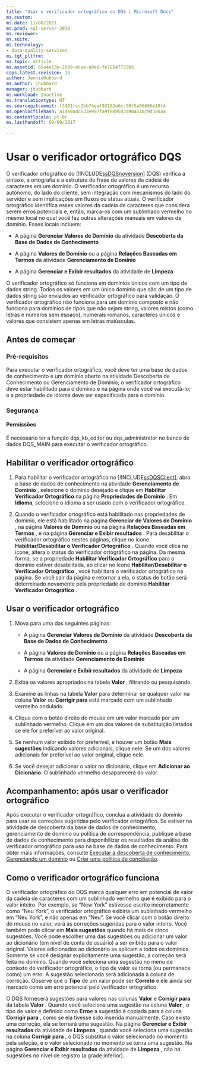 ```yaml
---
title: "Usar o verificador ortográfico do DQS | Microsoft Docs"
ms.custom: 
ms.date: 11/08/2011
ms.prod: sql-server-2016
ms.reviewer: 
ms.suite: 
ms.technology:
- data-quality-services
ms.tgt_pltfrm: 
ms.topic: article
ms.assetid: 65e4e53e-2699-4cae-a9e0-fe78547755b5
caps.latest.revision: 15
author: JennieHubbard
ms.author: jhubbard
manager: jhubbard
ms.workload: Inactive
ms.translationtype: HT
ms.sourcegitcommit: f3481fcc2bb74eaf93182e6cc58f5a06666e10f4
ms.openlocfilehash: a14a9adc633e997fa9f8095d3d98a11bc9d386aa
ms.contentlocale: pt-br
ms.lasthandoff: 09/09/2017

---
```

# <a name="use-the-dqs-speller"></a>Usar o verificador ortográfico DQS
  O verificador ortográfico do [!INCLUDE[ssDQSnoversion](../includes/ssdqsnoversion-md.md)] (DQS) verifica a sintaxe, a ortografia e a estrutura de frase de valores da cadeia de caracteres em um domínio. O verificador ortográfico é um recurso autônomo, do lado do cliente, sem integração com mecanismos do lado do servidor e sem implicações em fluxos ou status atuais. O verificador ortográfico identifica esses valores da cadeia de caracteres que considera serem erros potenciais e, então, marca-os com um sublinhado vermelho no mesmo local no qual você faz outras alterações manuais em valores de domínio. Esses locais incluem:  
  
-   A página **Gerenciar Valores de Domínio** da atividade **Descoberta da Base de Dados de Conhecimento**  
  
-   A página **Valores de Domínio** ou a página **Relações Baseadas em Termos** da atividade **Gerenciamento de Domínio**  
  
-   A página **Gerenciar e Exibir resultados** da atividade de **Limpeza**  
  
 O verificador ortográfico só funciona em domínios únicos com um tipo de dados string. Todos os valores em um único domínio que são de um tipo de dados string são enviados ao verificador ortográfico para validação. O verificador ortográfico não funciona para um domínio composto e não funciona para domínios de tipos que não sejam string, valores mistos (como letras e números sem espaço), numerais romanos, caracteres únicos e valores que consistem apenas em letras maiúsculas.  
  
##  <a name="BeforeYouBegin"></a> Antes de começar  
  
###  <a name="Prerequisites"></a> Pré-requisitos  
 Para executar o verificador ortográfico, você deve ter uma base de dados de conhecimento e um domínio aberto na atividade Descoberta de Conhecimento ou Gerenciamento de Domínio; o verificador ortográfico deve estar habilitado para o domínio e na página onde você vai executá-lo; e a propriedade de idioma deve ser especificada para o domínio.  
  
###  <a name="Security"></a> Segurança  
  
####  <a name="Permissions"></a> Permissões  
 É necessário ter a função dqs_kb_editor ou dqs_administrator no banco de dados DQS_MAIN para executar o verificador ortográfico.  
  
##  <a name="Enable"></a> Habilitar o verificador ortográfico  
  
1.  Para habilitar o verificador ortográfico no [!INCLUDE[ssDQSClient](../includes/ssdqsclient-md.md)], abra a base de dados de conhecimento na atividade **Gerenciamento de Domínio** , selecione o domínio desejado e clique em **Habilitar Verificador Ortográfico** na página **Propriedades de Domínio** . Em **Idioma**, selecione o idioma a ser usado com o verificador ortográfico.  
  
2.  Quando o verificador ortográfico está habilitado nas propriedades de domínio, ele está habilitado na página **Gerenciar de Valores de Domínio** , na página **Valores de Domínio** ou na página **Relações Baseadas em Termos** , e na página **Gerenciar e Exibir resultados** . Para desabilitar o verificador ortográfico nestes páginas, clique no ícone **Habilitar/Desabilitar o Verificador Ortográfico** . Quando você clica no ícone, altera o status do verificador ortográfico na página. Da mesma forma, se a propriedade **Habilitar Verificador Ortográfico** para o domínio estiver desabilitada, ao clicar no ícone **Habilitar/Desabilitar o Verificador Ortográfico** , você habilitará o verificador ortográfico na página. Se você sair da página e retornar a ela, o status de botão será determinado novamente pela propriedade de domínio **Habilitar Verificador Ortográfico** .  
  
##  <a name="Use"></a> Usar o verificador ortográfico  
  
1.  Mova para uma das seguintes páginas:  
  
    -   A página **Gerenciar Valores de Domínio** da atividade **Descoberta da Base de Dados de Conhecimento**  
  
    -   A página **Valores de Domínio** ou a página **Relações Baseadas em Termos** da atividade **Gerenciamento de Domínio**  
  
    -   A página **Gerenciar e Exibir resultados** da atividade de **Limpeza**  
  
2.  Exiba os valores apropriados na tabela **Valor** , filtrando ou pesquisando.  
  
3.  Examine as linhas na tabela **Valor** para determinar se qualquer valor na coluna **Valor** ou **Corrigir para** está marcado com um sublinhado vermelho ondulado.  
  
4.  Clique com o botão direito do mouse em um valor marcado por um sublinhado vermelho. Clique em um dos valores de substituição listados se ele for preferível ao valor original.  
  
5.  Se nenhum valor exibido for preferível, e houver um botão **Mais sugestões** indicando valores adicionais, clique nele. Se um dos valores adicionais for preferível ao valor original, clique nele.  
  
6.  Se você desejar adicionar o valor ao dicionário, clique em **Adicionar ao Dicionário**. O sublinhado vermelho desaparecerá do valor.  
  
##  <a name="FollowUp"></a> Acompanhamento: após usar o verificador ortográfico  
 Após executar o verificador ortográfico, conclua a atividade do domínio para usar as correções sugeridas pelo verificador ortográfico. Se estiver na atividade de descoberta da base de dados de conhecimento, gerenciamento de domínio ou política de correspondência, publique a base de dados de conhecimento para disponibilizar os resultados da análise do verificador ortográfico para uso na base de dados de conhecimento. Para obter mais informações, consulte [Executar a descoberta de conhecimento](../data-quality-services/perform-knowledge-discovery.md), [Gerenciando um domínio](../data-quality-services/managing-a-domain.md) ou [Criar uma política de conciliação](../data-quality-services/create-a-matching-policy.md).  
  
##  <a name="How"></a> Como o verificador ortográfico funciona  
 O verificador ortográfico do DQS marca qualquer erro em potencial de valor da cadeia de caracteres com um sublinhado vermelho que é exibido para o valor inteiro. Por exemplo, se “New York” estivesse escrito incorretamente como “Neu York”, o verificador ortográfico exibiria um sublinhado vermelho em “Neu York”, e não apenas em “Neu”. Se você clicar com o botão direito do mouse no valor, verá as correções sugeridas para o valor inteiro. Você também pode clicar em **Mais sugestões** quando há mais de cinco sugestões. Você pode escolher uma das sugestões ou adicionar um valor ao dicionário (em nível de conta de usuário) a ser exibido para o valor original. Valores adicionados ao dicionário se aplicam a todos os domínios. Somente se você designar explicitamente uma sugestão, a correção será feita no domínio. Quando você seleciona uma sugestão no menu de contexto do verificador ortográfico, o tipo de valor se torna (ou permanece como) um erro. A sugestão selecionada será adicionada à coluna de correção. Observe que o **Tipo** de um valor pode ser **Correto** e ele ainda ser marcado como um erro potencial pelo verificador ortográfico.  
  
 O DQS fornecerá sugestões para valores nas colunas **Valor** e **Corrigir para** da tabela **Valor** . Quando você seleciona uma sugestão na coluna **Valor** , o tipo de valor é definido como **Erro**e a sugestão é copiada para a coluna **Corrigir para** , como se ela tivesse sido inserida manualmente. Caso exista uma correção, ela se tornará uma sugestão. Na página **Gerenciar e Exibir resultados** da atividade de **Limpeza** , quando você seleciona uma sugestão na coluna **Corrigir para** , o DQS substitui o valor selecionado no momento pela seleção, e o valor selecionado no momento se torna uma sugestão. Na página **Gerenciar e Exibir resultados** da atividade de **Limpeza** , não há sugestões no nível de registro (a grade inferior).  
  
  

